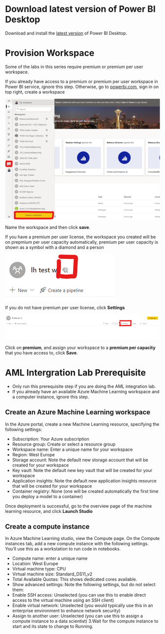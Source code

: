 # Download latest version of Power BI Desktop

Download and install the [latest version](https://www.microsoft.com/en-gb/download/details.aspx?id=58494) of Power BI Desktop. 

# Provision Workspace

Some of the labs in this series require premium or premium per user workspace.

If you already have access to a premium or premium per user workspace in Power BI service, ignore this step. Otherwise, go to [powerbi.com](https://powerbi.microsoft.com/), sign in on top right, create a workspace

![ws.png](images/ws.png)

Name the workspace and then click **save**. 

If you have a premium per user license, the workspace you created will be on prepmium per user capacity automatically, premium per user capacity is shown as a symbol with a diamond and a person

![ppu.png](images/ppu.png)

If you do not have premium per user license, click **Settings**

![wssetting.png.png](images/wssetting.png)

Click on **premium**, and assign your workspace to a **premium per capacity** that you have access to, click **Save**.

# AML Intergration Lab Prerequisite 

* Only run this prerequisite step if you are doing the AML integration lab.
* If you already have an available Azure Machine Learning workspace and a computer instance, ignore this step.

## Create an Azure Machine Learning workspace

In the Azure portal, create a new Machine Learning resource, specifying the following settings:

* Subscription: Your Azure subscription
* Resource group: Create or select a resource group
* Workspace name: Enter a unique name for your workspace
* Region: West Europe
* Storage account: Note the default new storage account that will be created for your workspace
* Key vault: Note the default new key vault that will be created for your workspace
* Application insights: Note the default new application insights resource that will be created for your workspace
* Container registry: None (one will be created automatically the first time you deploy a model to a container)

Once deployment is successful, go to the overview page of the machine learning resource, and click **Launch Studio**

## Create a compute instance

In Azure Machine Learning studio, view the Compute page. On the Compute instances tab, add a new compute instance with the following settings. You’ll use this as a workstation to run code in notebooks.

* Compute name: enter a unique name
* Location: West Europe
* Virtual machine type: CPU
* Virtual machine size: Standard_DS11_v2
* Total Available Quotas: This shows dedicated cores available.
* Show advanced settings: Note the following settings, but do not select them:
* Enable SSH access: Unselected (you can use this to enable direct access to the virtual machine using an SSH client)
* Enable virtual network: Unselected (you would typically use this in an enterprise environment to enhance network security)
* Assign to another user: Unselected (you can use this to assign a compute instance to a data scientist) 3.Wait for the compute instance to start and its state to change to Running.